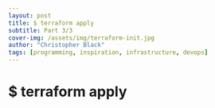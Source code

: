 ```yaml
---
layout: post
title: $ terraform apply
subtitle: Part 3/3
cover-img: /assets/img/terraform-init.jpg
author: "Christopher Black"
tags: [programming, inspiration, infrastructure, devops]
---
```


# $ terraform apply